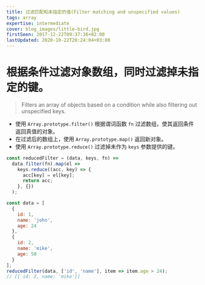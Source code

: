 ```yaml
---
title: 过滤匹配和未指定的值(Filter matching and unspecified values)
tags: array
expertise: intermediate
cover: blog_images/little-bird.jpg
firstSeen: 2017-12-22T09:37:36+02:00
lastUpdated: 2020-10-22T20:24:04+03:00
---
```


# 根据条件过滤对象数组，同时过滤掉未指定的键。
> Filters an array of objects based on a condition while also filtering out unspecified keys.

- 使用 `Array.prototype.filter()` 根据谓词函数 `fn` 过滤数组，使其返回条件返回真值的对象。
- 在过滤后的数组上，使用 `Array.prototype.map()` 返回新对象。
- 使用 `Array.prototype.reduce()` 过滤掉未作为 `keys` 参数提供的键。

```js
const reducedFilter = (data, keys, fn) =>
  data.filter(fn).map(el =>
    keys.reduce((acc, key) => {
      acc[key] = el[key];
      return acc;
    }, {})
  );
```

```js
const data = [
  {
    id: 1,
    name: 'john',
    age: 24
  },
  {
    id: 2,
    name: 'mike',
    age: 50
  }
];
reducedFilter(data, ['id', 'name'], item => item.age > 24);
// [{ id: 2, name: 'mike'}]
```
